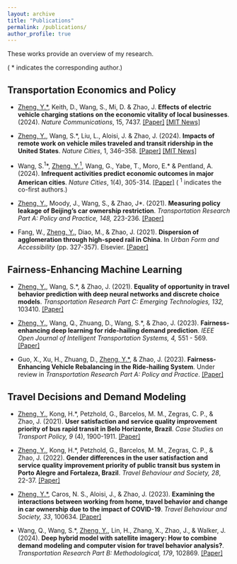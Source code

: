 ```yaml
---
layout: archive
title: "Publications"
permalink: /publications/
author_profile: true
---
```

These works provide an overview of my research. 

( * indicates the corresponding author.)

## Transportation Economics and Policy
* <u>Zheng, Y.*</u>, Keith, D., Wang, S., Mi, D. & Zhao, J.  **Effects of electric vehicle charging stations on the economic vitality of local businesses**. (2024). <i> Nature Communications</i>, 15, 7437. <a href="https://www.nature.com/articles/s41467-024-51554-9"> [Paper]</a> <a href="https://news.mit.edu/2024/study-ev-charging-stations-boost-nearby-business-spending-0904"> [MIT News]</a>

* <u>Zheng, Y.</u>, Wang, S.*, Liu, L., Aloisi, J. & Zhao, J. (2024). **Impacts of remote work on vehicle miles traveled and transit ridership in the United States**. <i> Nature Cities</i>, 1, 346–358. <a href="https://doi.org/10.1038/s44284-024-00057-1"> [Paper]</a> <a href="https://news.mit.edu/2024/has-remote-work-changed-how-people-travel-0409"> [MIT News]</a>

* Wang, S.<sup>1</sup><span>&#42;</span>, <u>Zheng, Y.<sup>1</sup></u>, Wang, G., Yabe, T., Moro, E.<span>&#42;</span> & Pentland, A. (2024). **Infrequent activities predict economic outcomes in major American cities**. <i> Nature Cities</i>, 1(4), 305-314. <a href="https://doi.org/10.1038/s44284-024-00051-7"> [Paper]</a> ( <sup>1</sup> indicates the co-first authors.)

* <u>Zheng, Y.</u>, Moody, J., Wang, S., & Zhao, J*. (2021). **Measuring policy leakage of Beijing’s car ownership restriction**.  <i> Transportation Research Part A: Policy and Practice, 148,</i> 223-236. <a href="https://doi.org/10.1016/j.tra.2021.03.008"> [Paper]</a>

* Fang, W., <u>Zheng, Y.</u>, Diao, M., & Zhao, J. (2021). **Dispersion of agglomeration through high-speed rail in China**. In <i> Urban Form and Accessibility</i> (pp. 327-357). Elsevier. <a href="https://doi.org/10.1016/B978-0-12-819822-3.00012-2"> [Paper]</a>



## Fairness-Enhancing Machine Learning 

<!-- ![text](/images/profile.png){: .align-left width="100px"; padding-right: "20px"} -->

<!-- <figure class="align-left" style="width: 100px; padding-right: 20px;">
  <img src="/images/profile.png" alt="Your Figure">
  <figcaption>Figure 1: Your Figure Caption</figcaption>
</figure> -->

* <u>Zheng, Y.</u>, Wang, S.*, & Zhao, J. (2021). **Equality of opportunity in travel behavior prediction with deep neural networks and discrete choice models**. <i> Transportation Research Part C: Emerging Technologies, 132,</i> 103410. <a href="https://doi.org/10.1016/j.trc.2021.103410"> [Paper]</a>

* <u>Zheng, Y.</u>, Wang, Q., Zhuang, D., Wang, S.*, & Zhao, J. (2023). **Fairness-enhancing deep learning for ride-hailing demand prediction**. <i> IEEE Open Journal of Intelligent Transportation Systems, 4, </i> 551 - 569. <a href="https://doi.org/10.1109/OJITS.2023.3297517"> [Paper]</a>

* Guo, X., Xu, H., Zhuang, D., <u>Zheng, Y.*</u>, & Zhao, J. (2023). **Fairness-Enhancing Vehicle Rebalancing in the Ride-hailing System**.  Under review in <i> Transportation Research Part A: Policy and Practice</i>. <a href="https://arxiv.org/abs/2401.00093"> [Paper]</a>

## Travel Decisions and Demand Modeling
* <u>Zheng, Y.</u>, Kong, H.*, Petzhold, G., Barcelos, M. M., Zegras, C. P., & Zhao, J. (2021). **User satisfaction and service quality improvement priority of bus rapid transit in Belo Horizonte, Brazil**. <i> Case Studies on Transport Policy, 9</i> (4), 1900-1911. <a href="https://doi.org/10.1016/j.cstp.2021.10.011"> [Paper]</a>

* <u>Zheng, Y.</u>, Kong, H.*, Petzhold, G., Barcelos, M. M., Zegras, C. P., & Zhao, J. (2022). **Gender differences in the user satisfaction and service quality improvement priority of public transit bus system in Porto Alegre and Fortaleza, Brazil**. <i> Travel Behaviour and Society, 28</i>, 22-37. <a href="https://doi.org/10.1016/j.tbs.2022.02.003"> [Paper]</a>

* <u>Zheng, Y.*</u>, Caros, N. S., Aloisi, J., & Zhao, J. (2023). **Examining the interactions between working from home, travel behavior and change in car ownership due to the impact of COVID-19**. <i> Travel Behaviour and Society, 33</i>, 100634. <a href="https://doi.org/10.1016/j.tbs.2023.100634"> [Paper]</a>

* Wang, Q., Wang, S.*, <u>Zheng, Y.</u>, Lin, H., Zhang, X., Zhao, J., & Walker, J. (2024). **Deep hybrid model with satellite imagery: How to combine demand modeling and computer vision for travel behavior analysis?**. <i> Transportation Research Part B: Methodological, 179</i>, 102869. <a href="https://doi.org/10.1016/j.trb.2023.102869"> [Paper]</a>




